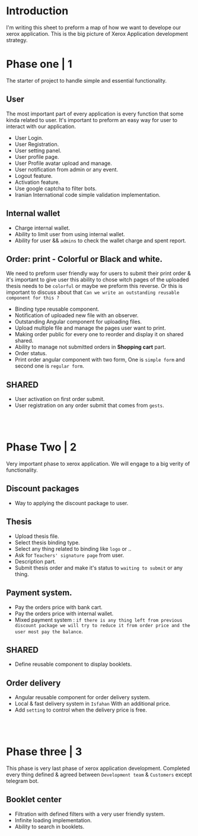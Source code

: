 # Introduction
I'm writing this sheet to preform a map of how we want to develope our xerox application. This is the big picture of Xerox Application development strategy.


# Phase one | 1
The starter of project to handle simple and essential functionality.

## User
The most important part of every application is every function that some kinda related to user. It's important to preform an easy way for user to interact with our application.


* User Login.
* User Registration.
* User setting panel.
* User profile page.
* User Profile avatar upload and manage.
* User notification from admin or any event.
* Logout feature.
* Activation feature.
* Use google captcha to filter bots.
* Iranian International code simple validation implementation.


## Internal wallet
* Charge internal wallet.
* Ability to limit user from using internal wallet.
* Ability for user && `admins` to check the wallet charge and spent report.

## Order: print - Colorful or Black and white.
We need to preform user friendly way for users to submit their print order & it's important to give user this ability to chose witch pages of the uploaded thesis needs to be `colorful` or maybe we preform this reverse. Or this is important to discuss about that `Can we write an outstanding reusable component for this ?`


* Binding type reusable component.
* Notification of uploaded new file with an observer.
* Outstanding Angular component for uploading files.
* Upload multiple file and manage the pages user want to print.
* Making order public for every one to reorder and display it on shared shared.
* Ability to manage not submitted orders in **Shopping cart** part.
* Order status.
* Print order angular component with two form, One is `simple form` and second one is `regular form`.

## SHARED
* User activation on first order submit.
* User registration on any order submit that comes from `gests`.

<br> </br>
# Phase Two | 2
Very important phase to xerox application. We will engage to a big verity of functionality.

## Discount packages
* Way to applying the discount package to user.

## Thesis
* Upload thesis file.
* Select thesis binding type.
* Select any thing related to binding like `logo` or ..
* Ask for `Teachers' signature page` from user.
* Description part.
* Submit thesis order and make it's status to `waiting to submit` or any thing.

## Payment system.
* Pay the orders price with bank cart.
* Pay the orders price with internal wallet.
* Mixed payment system : `if there is any thing left from previous discount package we will try to reduce it from order price and the user most pay the balance`.

## SHARED
* Define reusable component to display booklets.

## Order delivery
* Angular reusable component for order delivery system.
* Local & fast delivery system in `Isfahan` With an additional price.
* Add `setting` to control when the delivery price is free.

<br></br>
# Phase three | 3
This phase is very last phase of xerox application development. Completed every thing defined & agreed between `Development team` & `Customers` except telegram bot.

## Booklet center
* Filtration with defined filters with a very user friendly system.
* Infinite loading implementation.
* Ability to search in booklets.
